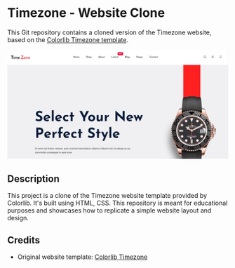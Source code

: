 # Timezone - Website Clone

This Git repository contains a cloned version of the Timezone website, based on the [Colorlib Timezone template](https://colorlib.com/wp/template/timezone/).

![Timezone Website Preview](assets/img/screenshot.jpg)

## Description

This project is a clone of the Timezone website template provided by Colorlib. It's built using HTML, CSS. This repository is meant for educational purposes and showcases how to replicate a simple website layout and design.

## Credits

- Original website template: [Colorlib Timezone](https://colorlib.com/wp/template/timezone/)

